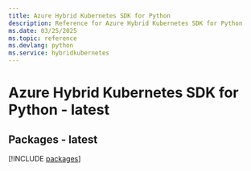 ```yaml
---
title: Azure Hybrid Kubernetes SDK for Python
description: Reference for Azure Hybrid Kubernetes SDK for Python
ms.date: 03/25/2025
ms.topic: reference
ms.devlang: python
ms.service: hybridkubernetes
---
```

# Azure Hybrid Kubernetes SDK for Python - latest
## Packages - latest
[!INCLUDE [packages](hybrid-kubernetes-index.md)]